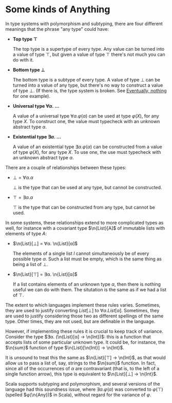 # Some kinds of Anything

In type systems with polymorphism and subtyping, there are four
different meanings that the phrase "any type" could have:

  - **Top type $⊤$**

    The top type is a supertype of every type. Any value can be
    turned into a value of type $⊤$, but given a value of type $⊤$
    there's not much you can do with it.

  - **Bottom type $⊥$**

    The bottom type is a subtype of every type. A value of type $⊥$
    can be turned into a value of any type, but there's no way
    to construct a value of type $⊥$. (If there is, the type system is
    broken. See [Eventually, nothing](eventually-nothing.md) for one
    example).

  - **Universal type $∀α . \; \dots$**

    A value of a universal type $∀α. φ(α)$ can be used at type $φ(X)$,
    for any type $X$. To construct one, the value must typecheck with
    an unknown abstract type $α$.

  - **Existential type $∃α . \; \dots$**

    A value of an existential type $∃α. φ(α)$ can be constructed from
    a value of type $φ(X)$, for any type $X$. To use one, the use must
    typecheck with an unknown abstract type $α$.

There are a couple of relationships between these types:

  - $⊥ = ∀α. α$

    $⊥$ is the type that can be used at any type, but cannot be constructed.

  - $⊤ = ∃α. α$

    $⊤$ is the type that can be constructed from any type, but cannot be used.

In some systems, these relationships extend to more complicated types
as well, for instance with a covariant type $\n{List}[A]$ of immutable
lists with elements of type $A$:

  - $\n{List}[⊥] = ∀α. \n{List}[α]$

    The elements of a single list $l$ cannot simultaneously be of
    every possible type $α$. Such a list must be empty, which is the
    same thing as being a list of $⊥$.

  - $\n{List}[⊤] = ∃α. \n{List}[α]$

    If a list contains elements of an unknown type $α$, then there is
    nothing useful we can do with them. The situtation is the same as
    if we had a list of $⊤$.

The extent to which languages implement these rules varies. Sometimes,
they are used to justify converting $List[⊥]$ to
$∀α.List[α]$. Sometimes, they are used to justify considering those
two as different spellings of the same type. Other times, they are not
used, but are definable in the language.

However, if implementing these rules it is crucial to keep track of
variance. Consider the type $∃α. (\n{List}[α] → \n{Int})$: this is a
function that accepts lists of some particular unknown type. It could
be, for instance, the $\n{sum}$ function of type $\n{List}[\n{Int}] →
\n{Int}$.

It is unsound to treat this the same as $\n{List}[⊤] → \n{Int}$,
as that would allow us to pass a list of, say, strings to the
$\n{sum}$ function. In fact, since all of the occurrences of $α$ are
contravariant (that is, to the left of a single function arrow), this
type is equivalent to $\n{List}[⊥] → \n{Int}$.

Scala supports subtyping and polymorphism, and several versions of the
language had this soundness issue, where $∃α. φ(α)$ was converted to
$φ(⊤)$ (spelled $φ(\n{Any})$ in Scala), without regard for the variance
of $φ$.


<!-- FIXME: cite garrigue, me -->

<!--
FIXME: cite & include code for counterexample
Scala replaces existentials with Any
which is obviously wrong in negative positions (should be Nothing)
https://issues.scala-lang.org/browse/SI-6680
https://github.com/lampepfl/dotty/issues/1870
https://issues.scala-lang.org/browse/SI-7886
https://issues.scala-lang.org/browse/SI-8737?focusedCommentId=75392&page=com.atlassian.jira.plugin.system.issuetabpanels:comment-tabpanel#comment-75392
https://issues.scala-lang.org/browse/SI-5189
-->

